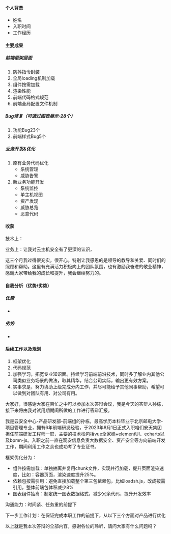 #### 个人背景

- 姓名
- 入职时间
- 工作经历

#### 主要成果

##### 前端框架层面

1. 防抖指令封装
2. 全局loading机制加载
3. 组件按需加载
4. 渲染性能
5. 前端代码格式规范
6. 前端全局配置文件机制

##### Bug修复（可通过图表展示-28个）

1. 功能Bug23个
2. 前端样式Bug5个

##### 业务开发&优化

1. 原有业务代码优化
   - 系统管理
   - 威胁告警
2. 新业务功能开发
   - 系统监控
   - 单主机视图
   - 资产发现
   - 威胁总览
   - 恶意代码

#### 收获

技术上：

业务上：让我对云主机安全有了更深的认识，

这三个月我过得很充实，很开心。特别让我感恩的是领导的教导和关爱、同时们的照顾和帮助。这里有充满活力积极向上的团队氛围，也有激励我奋进的敬业精神，感谢大家带给我的成长和提升，我会继续努力的。

#### 自我分析（优势/劣势）

##### 优势

- 

##### 劣势

- 

#### 后续工作以及规划

1. 框架优化
2. 代码规范
3. 加强学习，拓宽专业知识面。持续学习前端前沿技术，同时多了解业内其他公司类似业务场景的做法，取其精华，结合公司实际，输出更有效方案。
4. 实事求是，努力协助上级完成分内工作，并尽可能给予其他同事帮助，希望可以做到对团队有用、对公司有用。



大家好，很感谢大家在百忙之中可以参加本次答辩会议，我是今天的答辩人孙栋，接下来将由我对试用期期间所做的工作进行答辩汇报。

我是云安全中心-产品研发部-前端组的孙栋，最高学历本科毕业于北京邮电大学-项目管理专业，拥有6年前端研发经验，于2023年8月1日正式入职咱们安天集团担任前端研发工程师一职，主要的技术栈包括vue全家桶+elementUI、echarts以及bpmn-js。入职之前一直在观安信息负责大数据安全、资产安全等方向前端开发工作，期间利用工作之余也成功考了专业证书。



框架优化分为：

- 组件按需加载：单独抽离并复用chunk文件，实现并行加载，提升页面渲染速度，比如：容器页面，渲染速度提升25%。
- 依赖包按需引用：避免直接加载整个第三包依赖包，比如loadsh.js，改成按需引用，整体前端包体积减少8%
- 图表组件抽离：制定统一图表数据格式，减少冗余代码，提升开发效率

沟通能力：时间紧、任务重的前提下

下一步工作计划：在保证完成本职工作的前提下，从以下三个方面对产品进行优化



以上就是我本次答辩的全部内容，感谢各位的聆听，请问大家有什么问题吗？